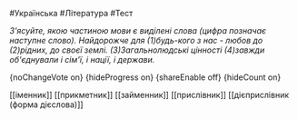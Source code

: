 #Українська #Література #Тест

*З'ясуйте, якою частиною мови є виділені слова (цифра позначає наступне слово). Найдорожче для (1)будь-кого з нас - любов до (2)рідних, до своєї землі. (3)Загальнолюдські цінності (4)завжди об'єднували і сім'ї, і нації, і держави.*

{noChangeVote on}
{hideProgress on}
{shareEnable off}
{hideCount on}

[[іменник]]
[[прикметник]]
[[займенник]]
[[прислівник]]
[[дієприслівник (форма дієслова)]]
